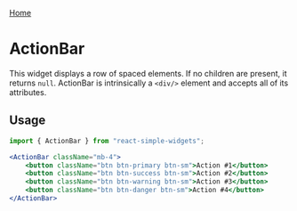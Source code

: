 [Home](../../../README.md)

# ActionBar

This widget displays a row of spaced elements. If no children are present, it returns `null`.
ActionBar is intrinsically a `<div/>` element and accepts all of its attributes.

## Usage

```jsx
import { ActionBar } from "react-simple-widgets";

<ActionBar className="mb-4">
    <button className="btn btn-primary btn-sm">Action #1</button>
    <button className="btn btn-success btn-sm">Action #2</button>
    <button className="btn btn-warning btn-sm">Action #3</button>
    <button className="btn btn-danger btn-sm">Action #4</button>
</ActionBar>
```
